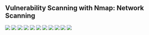 ## Vulnerability Scanning with Nmap: Network Scanning

<img src="/assets/images/nmap 1.png">
<img src="/assets/images/nmap 2.png">
<img src="/assets/images/nmap 3.png">
<img src="/assets/images/nmap 4.png">
<img src="/assets/images/nmap 5.png">
<img src="/assets/images/nmap 6.png">
<img src="/assets/images/nmap 7.png">
<img src="/assets/images/nmap 8.png">
<img src="/assets/images/nmap 9.png">
<img src="/assets/images/nmap 10.png">
<img src="/assets/images/nmap 12.png">



